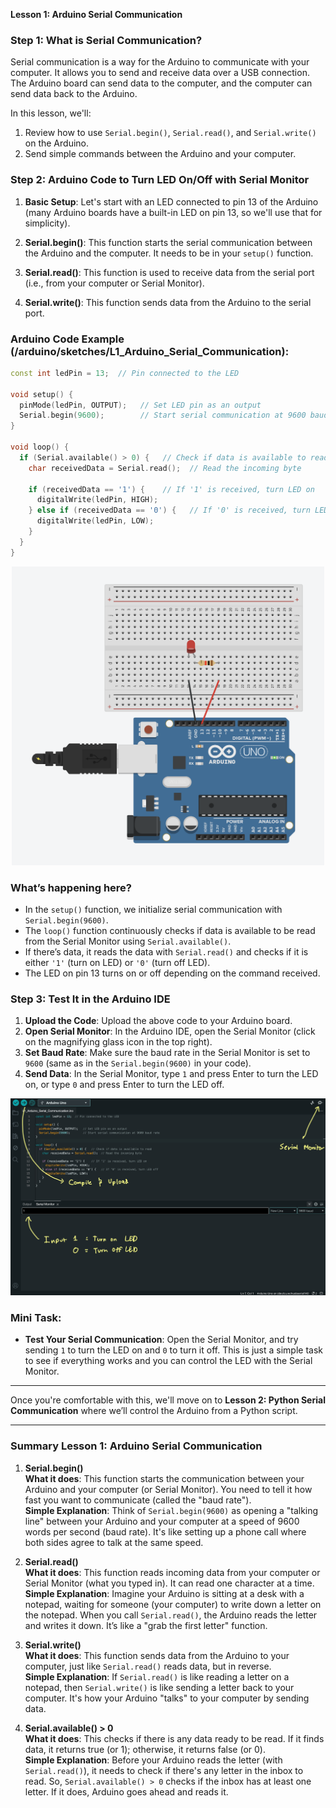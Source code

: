 **Lesson 1: Arduino Serial Communication**

### Step 1: What is Serial Communication?

Serial communication is a way for the Arduino to communicate with your computer. It allows you to send and receive data over a USB connection. The Arduino board can send data to the computer, and the computer can send data back to the Arduino.

In this lesson, we'll:
1. Review how to use `Serial.begin()`, `Serial.read()`, and `Serial.write()` on the Arduino.
2. Send simple commands between the Arduino and your computer.

### Step 2: Arduino Code to Turn LED On/Off with Serial Monitor

1. **Basic Setup**: Let's start with an LED connected to pin 13 of the Arduino (many Arduino boards have a built-in LED on pin 13, so we'll use that for simplicity).

2. **Serial.begin()**: This function starts the serial communication between the Arduino and the computer. It needs to be in your `setup()` function.

3. **Serial.read()**: This function is used to receive data from the serial port (i.e., from your computer or Serial Monitor).

4. **Serial.write()**: This function sends data from the Arduino to the serial port.

### Arduino Code Example (/arduino/sketches/L1_Arduino_Serial_Communication):
```cpp
const int ledPin = 13;  // Pin connected to the LED

void setup() {
  pinMode(ledPin, OUTPUT);   // Set LED pin as an output
  Serial.begin(9600);        // Start serial communication at 9600 baud rate
}

void loop() {
  if (Serial.available() > 0) {   // Check if data is available to read
    char receivedData = Serial.read();  // Read the incoming byte

    if (receivedData == '1') {    // If '1' is received, turn LED on
      digitalWrite(ledPin, HIGH);
    } else if (receivedData == '0') {   // If '0' is received, turn LED off
      digitalWrite(ledPin, LOW);
    }
  }
}
```

<div align="center">
  <img src="img/L1_1.png" alt="My Arduino" width="500"/>
</div>


### What’s happening here?
- In the `setup()` function, we initialize serial communication with `Serial.begin(9600)`.
- The `loop()` function continuously checks if data is available to be read from the Serial Monitor using `Serial.available()`.
- If there’s data, it reads the data with `Serial.read()` and checks if it is either `'1'` (turn on LED) or `'0'` (turn off LED).
- The LED on pin 13 turns on or off depending on the command received.

### Step 3: Test It in the Arduino IDE

1. **Upload the Code**: Upload the above code to your Arduino board.
2. **Open Serial Monitor**: In the Arduino IDE, open the Serial Monitor (click on the magnifying glass icon in the top right).
3. **Set Baud Rate**: Make sure the baud rate in the Serial Monitor is set to `9600` (same as in the `Serial.begin(9600)` in your code).
4. **Send Data**: In the Serial Monitor, type `1` and press Enter to turn the LED on, or type `0` and press Enter to turn the LED off.

<div align="center">
  <img src="img/L1_2.jpeg" alt="Arduino App" width="1000"/>
</div>

### Mini Task:
- **Test Your Serial Communication**: Open the Serial Monitor, and try sending `1` to turn the LED on and `0` to turn it off. This is just a simple task to see if everything works and you can control the LED with the Serial Monitor.

---

Once you're comfortable with this, we'll move on to **Lesson 2: Python Serial Communication** where we’ll control the Arduino from a Python script. 

---
### Summary Lesson 1: Arduino Serial Communication

1. **Serial.begin()**  
   **What it does**: This function starts the communication between your Arduino and your computer (or Serial Monitor). You need to tell it how fast you want to communicate (called the "baud rate").  
   **Simple Explanation**: Think of `Serial.begin(9600)` as opening a "talking line" between your Arduino and your computer at a speed of 9600 words per second (baud rate). It's like setting up a phone call where both sides agree to talk at the same speed.

2. **Serial.read()**  
   **What it does**: This function reads incoming data from your computer or Serial Monitor (what you typed in). It can read one character at a time.  
   **Simple Explanation**: Imagine your Arduino is sitting at a desk with a notepad, waiting for someone (your computer) to write down a letter on the notepad. When you call `Serial.read()`, the Arduino reads the letter and writes it down. It’s like a "grab the first letter" function.

3. **Serial.write()**  
   **What it does**: This function sends data from the Arduino to your computer, just like `Serial.read()` reads data, but in reverse.  
   **Simple Explanation**: If `Serial.read()` is like reading a letter on a notepad, then `Serial.write()` is like sending a letter back to your computer. It's how your Arduino "talks" to your computer by sending data.

4. **Serial.available() > 0**  
   **What it does**: This checks if there is any data ready to be read. If it finds data, it returns true (or 1); otherwise, it returns false (or 0).  
   **Simple Explanation**: Before your Arduino reads the letter (with `Serial.read()`), it needs to check if there's any letter in the inbox to read. So, `Serial.available() > 0` checks if the inbox has at least one letter. If it does, Arduino goes ahead and reads it.
